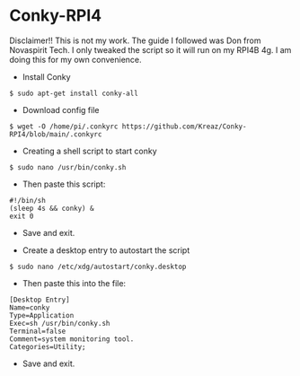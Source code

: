 # Conky-RPI4
Disclaimer!! This is not my work. The guide I followed was Don from Novaspirit Tech. I only tweaked the script so it will run on my RPI4B 4g. I am doing this for my own convenience.

- Install Conky
```
$ sudo apt-get install conky-all
```
- Download config file
```
$ wget -O /home/pi/.conkyrc https://github.com/Kreaz/Conky-RPI4/blob/main/.conkyrc
```
- Creating a shell script to start conky
```
$ sudo nano /usr/bin/conky.sh
```
- Then paste this script:
```
#!/bin/sh
(sleep 4s && conky) &
exit 0
```
- Save and exit.

- Create a desktop entry to autostart the script
```
$ sudo nano /etc/xdg/autostart/conky.desktop
```
- Then paste this into the file:
```
[Desktop Entry]
Name=conky
Type=Application
Exec=sh /usr/bin/conky.sh
Terminal=false
Comment=system monitoring tool.
Categories=Utility;
```
- Save and exit.


